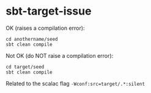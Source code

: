 # sbt-target-issue

OK (raises a compilation error):

```shell
cd anothername/seed
sbt clean compile
```

Not OK (do NOT raise a compilation error):

```shell
cd target/seed
sbt clean compile
```

Related to the scalac flag `-Wconf:src=target/.*:silent`
